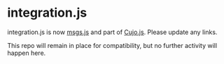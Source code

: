 integration.js
==============

integration.js is now [msgs.js](https://github.com/cujojs/msgs) and part of [Cujo.js](https://github.com/cujojs).  Please update any links.

This repo will remain in place for compatibility, but no further activity will happen here.
